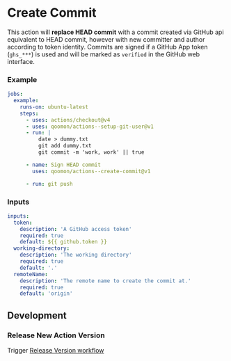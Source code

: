 # Create Commit

This action will **replace HEAD commit** with a commit created via GitHub api equivalent to HEAD commit,
however with new committer and author according to token identity.
Commits are signed if a GitHub App token (`ghs_***`) is used and will be marked as `verified` in the GitHub web interface.


### Example

```yaml
jobs:
  example:
    runs-on: ubuntu-latest
    steps:
      - uses: actions/checkout@v4
      - uses: qoomon/actions--setup-git-user@v1
      - run: |
          date > dummy.txt
          git add dummy.txt
          git commit -m 'work, work' || true

      - name: Sign HEAD commit
        uses: qoomon/actions--create-commit@v1

      - run: git push

```

### Inputs

```yaml
inputs:
  token:
    description: 'A GitHub access token'
    required: true
    default: ${{ github.token }}
  working-directory:
    description: 'The working directory'
    required: true
    default: '.'
  remoteName:
    description: 'The remote name to create the commit at.'
    required: true
    default: 'origin'
```

## Development

### Release New Action Version

Trigger [Release Version workflow](/actions/workflows/action-release.yaml)
